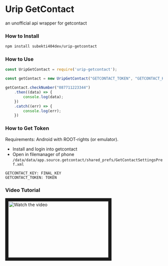 # Urip GetContact

an unofficial api wrapper for getcontact

### How to Install
```bash
npm install subekti404dev/urip-getcontact
```
### How to Use
```javascript
const UripGetContact = require('urip-getcontact');

const getContact = new UripGetContact("GETCONTACT_TOKEN", "GETCONTACT_KEY");

getContact.checkNumber("087711223344")
    .then((data) => {
        console.log(data);
    })
    .catch((err) => {
        console.log(err);
    })
```

### How to Get Token
Requirements: Android with ROOT-rights (or emulator).

- Install and login into getcontact
- Open in filemanager of phone `/data/data/app.source.getcontact/shared_prefs/GetContactSettingsPref.xml`

```
GETCONTACT_KEY: FINAL_KEY
GETCONTACT_TOKEN: TOKEN
```

### Video Tutorial
<a href="http://www.youtube.com/watch?feature=player_embedded&v=sFuAMxQLVdg" target="_blank">
 <img src="http://img.youtube.com/vi/sFuAMxQLVdg/mqdefault.jpg" alt="Watch the video" width="320" height="180" border="10" />
</a>
